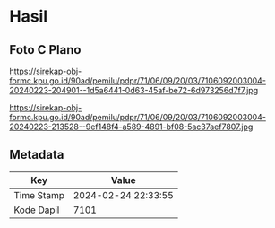 # Hasil

## Foto C Plano

https://sirekap-obj-formc.kpu.go.id/90ad/pemilu/pdpr/71/06/09/20/03/7106092003004-20240223-204901--1d5a6441-0d63-45af-be72-6d973256d7f7.jpg

https://sirekap-obj-formc.kpu.go.id/90ad/pemilu/pdpr/71/06/09/20/03/7106092003004-20240223-213528--9ef148f4-a589-4891-bf08-5ac37aef7807.jpg


## Metadata

| Key        | Value               |
| ---------- | ------------------- |
| Time Stamp | 2024-02-24 22:33:55 |
| Kode Dapil | 7101                |



